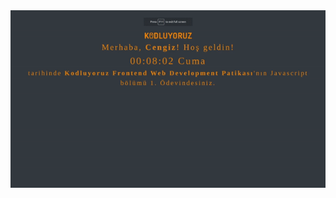 <img src="https://raw.githubusercontent.com/Kodluyoruz/taskforce/main/javascript/javascript-temel/odev1/figures/clock.gif" width="auto">
